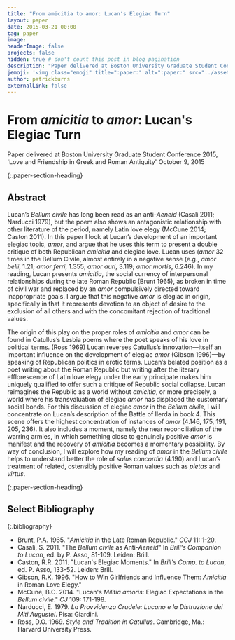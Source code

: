 ```yaml
---
title: "From amicitia to amor: Lucan's Elegiac Turn"
layout: paper
date: 2015-03-21 00:00
tag: paper
image: 
headerImage: false
projects: false
hidden: true # don't count this post in blog pagination
description: "Paper delivered at Boston University Graduate Student Conference 2015, 'Love and Friendship in Greek and Roman Antiquity'"
jemoji: '<img class="emoji" title=":paper:" alt=":paper:" src="../assets/images/paper-icon.png" height="20" width="20" align="absmiddle">'
author: patrickburns
externalLink: false
---
```


# From *amicitia* to *amor*: Lucan's Elegiac Turn
Paper delivered at Boston University Graduate Student Conference 2015, 'Love and Friendship in Greek and Roman Antiquity'
October 9, 2015

{:.paper-section-heading}
## Abstract 
Lucan’s *Bellum civile* has long been read as an anti-*Aeneid* (Casali 2011; Narducci 1979), but the poem also shows an antagonistic relationship with other literature of the period, namely Latin love elegy (McCune 2014; Caston 2011). In this paper I look at Lucan’s development of an important elegiac topic, *amor*, and argue that he uses this term to present a double critique of both Republican *amicitia* and elegiac love. Lucan uses (*amor* 32 times in the Bellum Civile, almost entirely in a negative sense (e.g., *amor belli*, 1.21; *amor ferri*, 1.355; *amor auri*, 3.119; *amor mortis*, 6.246). In my reading, Lucan presents *amicitia*, the social currency of interpersonal relationships during the late Roman Republic (Brunt 1965), as broken in time of civil war and replaced by an *amor* compulsively directed toward inappropriate goals. I argue that this negative *amor* is elegiac in origin, specifically in that it represents devotion to an object of desire to the exclusion of all others and with the concomitant rejection of traditional values.

The origin of this play on the proper roles of *amicitia* and *amor* can be found in Catullus’s Lesbia poems where the poet speaks of his love in political terms. (Ross 1969) Lucan reverses Catullus’s innovation—itself an important influence on the development of elegiac *amor* (Gibson 1996)—by speaking of Republican politics in erotic terms. Lucan’s belated position as a poet writing about the Roman Republic but writing after the literary efflorescence of Latin love elegy under the early principate makes him uniquely qualified to offer such a critique of Republic social collapse. Lucan reimagines the Republic as a world without *amicitia*, or more precisely, a world where his transvaluation of elegiac *amor* has displaced the customary social bonds. For this discussion of elegiac *amor* in the *Bellum civile*, I will concentrate on Lucan’s description of the Battle of Ilerda in book 4. This scene offers the highest concentration of instances of *amor* (4.146, 175, 191, 205, 236). It also includes a moment, namely the near reconciliation of the warring armies, in which something close to genuinely positive *amor* is manifest and the recovery of *amicitia* becomes a momentary possibility. By way of conclusion, I will explore how my reading of *amor* in the *Bellum civile* helps to understand better the role of *salus concordia* (4.190) and Lucan’s treatment of related, ostensibly positive Roman values such as *pietas* and *virtus*.

{:.paper-section-heading}
## Select Bibliography

{:.bibliography}
- Brunt, P.A. 1965. "*Amicitia* in the Late Roman Republic." *CCJ* 11: 1-20.
- Casali, S. 2011. "The *Bellum civile* as Anti-*Aeneid*" In *Brill's Companion to Lucan*, ed. by P. Asso, 81-109. Leiden: Brill.
- Caston, R.R. 2011. "Lucan's Elegiac Moments." In *Brill's Comp. to Lucan*, ed. P. Asso, 133-52. Leiden: Brill.
- Gibson, R.K. 1996. "How to Win Girlfriends and Influence Them: *Amicitia* in Roman Love Elegy."
- McCune, B.C. 2014. "Lucan's *Militia amoris*: Elegiac Expectations in the *Bellum civile*." *CJ* 109: 171-198.
- Narducci, E. 1979. *La Provvidenza Crudele: Lucano e la Distruzione dei Miti Augustei*. Pisa: Giardini.
- Ross, D.O. 1969. *Style and Tradition in Catullus*. Cambridge, Ma.: Harvard University Press.